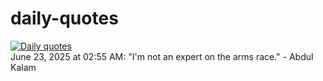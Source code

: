 # daily-quotes
[![Daily quotes](https://github.com/ceepu8/daily-quotes/actions/workflows/daily-quote.yml/badge.svg)](https://github.com/ceepu8/daily-quotes/actions/workflows/daily-quote.yml)<br/>
June 23, 2025 at 02:55 AM: "I'm not an expert on the arms race." - Abdul Kalam
